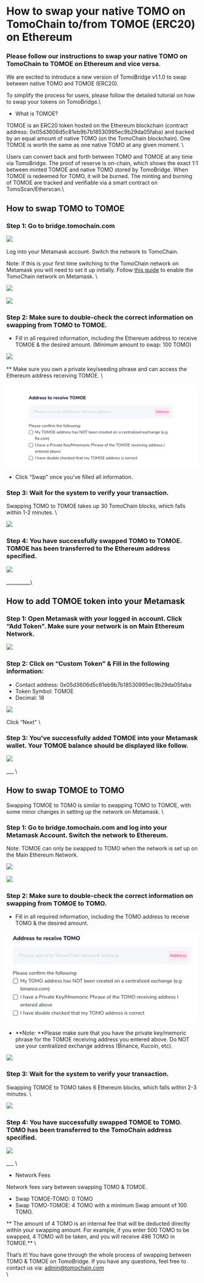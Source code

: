 # How to swap your native TOMO on TomoChain to/from TOMOE (ERC20) on Ethereum

### Please follow our instructions to swap your native TOMO on TomoChain to TOMOE on Ethereum and vice versa.&#x20;

We are excited to introduce a new version of TomoBridge v1.1.0 to swap between native TOMO and TOMOE (ERC20).&#x20;

To simplify the process for users, please follow the detailed tutorial on how to swap your tokens on TomoBridge.\


* What is TOMOE?

TOMOE is an ERC20 token hosted on the Ethereum blockchain (contract address: 0x05d3606d5c81eb9b7b18530995ec9b29da05faba) and backed by an equal amount of native TOMO (on the TomoChain blockchain). One TOMOE is worth the same as one native TOMO at any given moment. \


Users can convert back and forth between TOMO and TOMOE at any time via TomoBridge. The proof of reserve is on-chain, which shows the exact 1:1 between minted TOMOE and native TOMO stored by TomoBridge. When TOMOE is redeemed for TOMO, it will be burned. The minting and burning of TOMOE are tracked and verifiable via a smart contract on TomoScan/Etherscan.\


## How to swap TOMO to TOMOE

### Step 1: Go to bridge.tomochain.com 

![](https://lh3.googleusercontent.com/Y3Cx4DQbiqdgqW3F4YKPqd39MFLeJ01i5Dy64War7sfATuDvEuslhT1uXDJ89pa7M7d5i5NloGlwR0rmg45cTjgprn9l9deqEn6a9AXT3qNpmz\_q3tWLEkOKKp2ljnRbkTLQin5n)

Log into your Metamask account. Switch the network to TomoChain.&#x20;

Note: if this is your first time switching to the TomoChain network on Metamask you will need to set it up initially. Follow [this guide](https://docs.tomochain.com/general/how-to-connect-to-tomochain-network/metamask) to enable the TomoChain network on Metamask. \


![](https://lh5.googleusercontent.com/njLdwcgDxhVmwJkymQOGRxLZ0LxtchjRsvU3Eb1SJHTC6HPrlvJyrZCZYWBQ6JKO8UgdHJXafTAwVRhmYp0mRbKy41COQ9Se7\_Y-aNNvgZ03PNaSoQb5Qx\_JUXhWp\_iQfIdWRzG3)

![](https://lh5.googleusercontent.com/W28ZS3KDdRvyBOU4cjxwFF0XB85mNkMJunyD7DmSpoP3julAhgRzesndX4L8i07OBDzPtazMnOKC4l56xPYIFcL9Eeh6N7XYYab\_shZyT1BQpXpmov3p6cJLr1YKK\_pqakatNPXa)

### Step 2: Make sure to double-check the correct information on swapping from TOMO to TOMOE.&#x20;

* Fill in all required information, including the Ethereum address to receive TOMOE & the desired amount. (Minimum amount to swap: 100 TOMO)&#x20;

![](https://lh3.googleusercontent.com/J9H6fJYrNlG7wL8GdRb1G90jbMLcUVGM1\_3VdiU58sM309AFgTTN0WyuFpFjIiTU2-bzqKbR0bl155rAo8Xh0ikwhgou6isQLaSI029rBfDO-Q53GxvoVq86X38iZwADsapDsatN)

\*\* Make sure you own a private key/seeding phrase and can access the Ethereum address receiving TOMOE. \


![](../../../.gitbook/assets/screen-shot-2020-10-01-at-4.50.46-pm.png)

* Click “Swap" once you've filled all information.&#x20;

### Step 3: Wait for the system to verify your transaction.&#x20;

Swapping TOMO to TOMOE takes up 30 TomoChain blocks, which falls within 1-2 minutes. \


![](https://lh4.googleusercontent.com/7bbOPIx-miarZnb5Nod9Nxr7j3zyJODyVbor53Rvl9K2UV24l0H9ya\_EIoA63Q3Br1I4OYNmSiaDrdLDEf3o7Br\_6rYDLa4KbISYoAgPexKTcwSLqF0YJHOvx3FE83bN9gUCw7GB)

### Step 4: You have successfully swapped TOMO to TOMOE. TOMOE has been transferred to the Ethereum address specified. 

![](https://lh6.googleusercontent.com/Ytywdysd\_0cfNgjMRzXUlRztOAoITjocsqUv5XB1t4MQwNgVTd2570IerhXNLyxzA\_1KBZym\_lL6dOr\_35oi80YffsVE6aa4IzWogpHiJUVQXho8Vk52RdvvKJi3Z3TONYHNfp73)

\_\_\_\_\_\_\_\_\_\_\


## How to add TOMOE token into your Metamask&#x20;

### Step 1: Open Metamask with your logged in account. Click “Add Token". Make sure your network is on Main Ethereum Network. 

![](https://lh5.googleusercontent.com/vCt1UWVEB60WQgIbo-cvjzvk0ee-e8N7uxmegsvZ9emrAzIfmI90sBTOUgGSFc9v1CkOaDGv7VQY4TObO5Vgckqi0DnvOJH9tkLaYbqHnEp1OOoF2t-OI1RefXswnjG-kp\_yvtjA)

### Step 2: Click on “Custom Token" & Fill in the following information:&#x20;

* Contact address: 0x05d3606d5c81eb9b7b18530995ec9b29da05faba
* Token Symbol: TOMOE
* Decimal: 18&#x20;

![](https://lh3.googleusercontent.com/f\_7cT8juZORzvUmbplo7fsvMnJav2\_3puqCrJKyfUfC52kkEaiX7PmQAgBXofwafBuBbZD5cgq\_OldVLAShOlL4sc1zvnWpezl51aGnzggJeRCTyKk9Ktfyp8Z82wA4pKqqaiZ9O)

Click “Next" \


### Step 3: You've successfully added TOMOE into your Metamask wallet. Your TOMOE balance should be displayed like follow. 

![](https://lh5.googleusercontent.com/CFCcZBWoTMsAP5uCNEZYZhiiw\_QATzNhjkBczeCQpYcnlVY8DMF-qHuSX0bNfRsW4GarPFaHuwhe00lNsU0H63ANPvJcZF3Q4fLE2F4ChPAsvYoBArhSlCTf99vqvg62nzoNfiJX)

\_\_\_ \


## How to swap TOMOE to TOMO

Swapping TOMOE to TOMO is similar to swapping TOMO to TOMOE, with some minor changes in setting up the network on Metamask. \


### Step 1: Go to bridge.tomochain.com and log into your Metamask Account. Switch the network to Ethereum. 

Note: TOMOE can only be swapped to TOMO when the network is set up on the Main Ethereum Network.

![](https://lh5.googleusercontent.com/N6WMOfUZlj5FVKw\_lOf\_pA8Dcru0uIQkwI-Vl1TZ05OSYt4ra\_fODAm5JldfZfmKKiv8HHmi4b2PHtzuJhQ6lG4hpapfVOytdeHlalsC6U1zfuK1GO2UT9jdtGgxmoDNuMK6wrSF)

![](https://lh3.googleusercontent.com/De1GDzv3koBWGa4c2FcK9I1Sb3Kxy5ZX7WS3n4zB9NWtYpJtba\_-L7YQCPaBraIQxL6uCefTeoc0tvdrrnYuQj07-q1qM\_Ie6xG3Gv3Y6U0pXjfyMvbbMgnnXihO0mPyDk4vBmyq)

### Step 2: Make sure to double-check the correct information on swapping from TOMOE to TOMO.&#x20;

* Fill in all required information, including the TOMO address to receive TOMO & the desired amount.

![](../../../.gitbook/assets/screen-shot-2020-10-01-at-4.59.40-pm.png)

* **Note: **Please make sure that you have the private key/memoric phrase for the TOMOE receiving address you entered above. Do NOT use your centralized exchange address (Binance, Kucoin, etc).

![](https://lh4.googleusercontent.com/oKQyXIWH0sm0WPcw5Y37BgYHhdfc16nwSAVwANJmcocEMlM2qjRjOCrbFoHBsvjEs2cWlaFmGgHyt6Ss3qAGIbhix7nb6OsM7nmqSZLJOdg8RL7mMRnAdux\_rhwRuKkgB5GT2qwJ)

### Step 3: Wait for the system to verify your transaction.&#x20;

Swapping TOMOE to TOMO takes 6 Ethereum blocks, which falls within 2-3 minutes. \


![](https://lh6.googleusercontent.com/SWKSrB9clwTkf9uR-itSyHQflwCOseTa5TE6XGPpy5JhvuEozFUabaD5l6UZ4SKMXPoVi7ZrcRvP3d8snOIjy8CaSRyPrxJzYLL\_h68pM7uxDzYwzREYkSafSGoHj\_EuSvNAVCq\_)

### Step 4: You have successfully swapped TOMOE to TOMO. TOMO has been transferred to the TomoChain address specified. 

![](https://lh4.googleusercontent.com/Ih6yPqwlbJ8FNUyNrQvzrkondVkXC8js6G0kpBSQebaSLREXrWtGUYLATo4RMBDQ466-lFjQT3WgxDvhKjaeHCJ5WTpTjIaY-cirhi-OCwG7Yub\_jUb0KmD21lsTfmCddzVDbgWH)

\_\_\_ \


* Network Fees&#x20;

Network fees vary between swapping TOMO & TOMOE.&#x20;

* Swap TOMOE-TOMO: 0 TOMO
* Swap TOMO-TOMOE: 4 TOMO with a minimum Swap amount of 100 TOMO.

\*\* The amount of 4 TOMO is an internal fee that will be deducted directly within your swapping amount. For example, if you enter 500 TOMO to be swapped, 4 TOMO will be taken, and you will receive 496 TOMO in TOMOE.\*\* \


That’s it! You have gone through the whole process of swapping between TOMO & TOMOE on TomoBridge. If you have any questions, feel free to contact us via: admin@tomochain.com \
\
